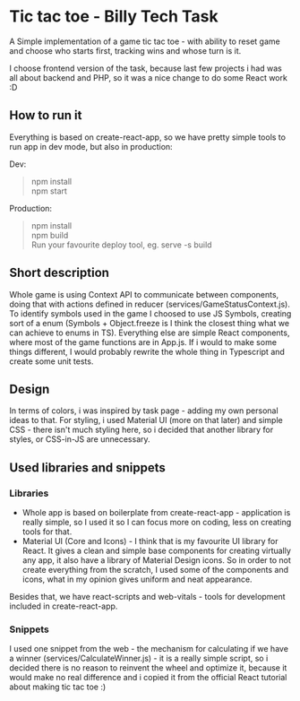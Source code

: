 # Tic tac toe - Billy Tech Task

A Simple implementation of a game tic tac toe - with ability to reset game and choose who starts first, tracking wins and whose turn is it.

I choose frontend version of the task, because last few projects i had was all about backend and PHP, so it was a nice change to do some React work :D

## How to run it

Everything is based on create-react-app, so we have pretty simple tools to run app in dev mode, but also in production:

Dev:
> npm install <br>
> npm start

Production:
> npm install <br>
> npm build <br>
> Run your favourite deploy tool, eg. serve -s build 

## Short description

Whole game is using Context API to communicate between components, doing that with actions defined in reducer (services/GameStatusContext.js). To identify symbols used in the game I choosed to use JS Symbols, creating sort of a enum (Symbols + Object.freeze is I think the closest thing what we can achieve to enums in TS). Everything else are simple React components, where most of the game functions are in App.js. If i would to make some things different, I would probably rewrite the whole thing in Typescript and create some unit tests.

## Design

In terms of colors, i was inspired by task page - adding my own personal ideas to that. For styling, i used Material UI (more on that later) and simple CSS - there isn't much styling here, so i decided that another library for styles, or CSS-in-JS are unnecessary.

## Used libraries and snippets
### Libraries
 - Whole app is based on boilerplate from create-react-app - application is really simple, so I used it so I can focus more on coding, less on creating tools for that.
 - Material UI (Core and Icons) - I think that is my favourite UI library for React. It gives a clean and simple base components for creating virtually any app, it also have a library of Material Design icons. So in order to not create everything from the scratch, I used some of the components and icons, what in my opinion gives uniform and neat appearance.

 Besides that, we have react-scripts and web-vitals - tools for development included in create-react-app.

 ### Snippets

 I used one snippet from the web - the mechanism for calculating if we have a winner (services/CalculateWinner.js) - it is a really simple script, so i decided there is no reason to reinvent the wheel and optimize it, because it would make no real difference and i copied it from the official React tutorial about making tic tac toe :)


